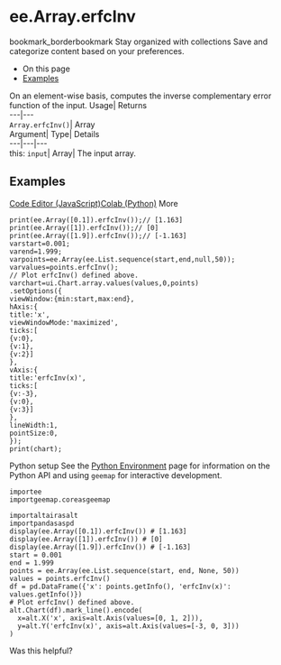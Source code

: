  
#  ee.Array.erfcInv 
bookmark_borderbookmark Stay organized with collections  Save and categorize content based on your preferences.
  * On this page
  * [Examples](https://developers.google.com/earth-engine/apidocs/ee-array-erfcinv#examples)


On an element-wise basis, computes the inverse complementary error function of the input. 
Usage| Returns  
---|---  
`Array.erfcInv()`| Array  
Argument| Type| Details  
---|---|---  
this: `input`| Array| The input array.  
## Examples
[Code Editor (JavaScript)](https://developers.google.com/earth-engine/apidocs/ee-array-erfcinv#code-editor-javascript-sample)[Colab (Python)](https://developers.google.com/earth-engine/apidocs/ee-array-erfcinv#colab-python-sample) More
```
print(ee.Array([0.1]).erfcInv());// [1.163]
print(ee.Array([1]).erfcInv());// [0]
print(ee.Array([1.9]).erfcInv());// [-1.163]
varstart=0.001;
varend=1.999;
varpoints=ee.Array(ee.List.sequence(start,end,null,50));
varvalues=points.erfcInv();
// Plot erfcInv() defined above.
varchart=ui.Chart.array.values(values,0,points)
.setOptions({
viewWindow:{min:start,max:end},
hAxis:{
title:'x',
viewWindowMode:'maximized',
ticks:[
{v:0},
{v:1},
{v:2}]
},
vAxis:{
title:'erfcInv(x)',
ticks:[
{v:-3},
{v:0},
{v:3}]
},
lineWidth:1,
pointSize:0,
});
print(chart);
```
Python setup
See the [ Python Environment](https://developers.google.com/earth-engine/guides/python_install) page for information on the Python API and using `geemap` for interactive development.
```
importee
importgeemap.coreasgeemap
```
```
importaltairasalt
importpandasaspd
display(ee.Array([0.1]).erfcInv()) # [1.163]
display(ee.Array([1]).erfcInv()) # [0]
display(ee.Array([1.9]).erfcInv()) # [-1.163]
start = 0.001
end = 1.999
points = ee.Array(ee.List.sequence(start, end, None, 50))
values = points.erfcInv()
df = pd.DataFrame({'x': points.getInfo(), 'erfcInv(x)': values.getInfo()})
# Plot erfcInv() defined above.
alt.Chart(df).mark_line().encode(
  x=alt.X('x', axis=alt.Axis(values=[0, 1, 2])),
  y=alt.Y('erfcInv(x)', axis=alt.Axis(values=[-3, 0, 3]))
)
```

Was this helpful?
